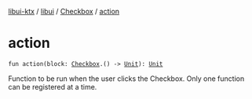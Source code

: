[libui-ktx](../../index.md) / [libui](../index.md) / [Checkbox](index.md) / [action](./action.md)

# action

`fun action(block: `[`Checkbox`](index.md)`.() -> `[`Unit`](https://kotlinlang.org/api/latest/jvm/stdlib/kotlin/-unit/index.html)`): `[`Unit`](https://kotlinlang.org/api/latest/jvm/stdlib/kotlin/-unit/index.html)

Function to be run when the user clicks the Checkbox.
Only one function can be registered at a time.

